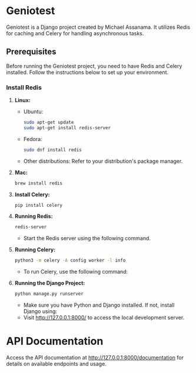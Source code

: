 # Geniotest

Geniotest is a Django project created by Michael Assanama. It utilizes Redis for caching and Celery for handling asynchronous tasks.

## Prerequisites

Before running the Geniotest project, you need to have Redis and Celery installed. Follow the instructions below to set up your environment.

### Install Redis

1. **Linux:**
   - Ubuntu:
     ```bash
     sudo apt-get update
     sudo apt-get install redis-server
     ```
   - Fedora:
     ```bash
     sudo dnf install redis
     ```
   - Other distributions: Refer to your distribution's package manager.

2. **Mac:**
   ```bash
   brew install redis

3. **Install Celery:**
   ```bash
   pip install celery

4. **Running Redis:**
   ```bash
   redis-server
   ```
   - Start the Redis server using the following command.
  
5. **Running Celery:**
   ```bash
   python3 -m celery -A config worker -l info
   ```
   - To run Celery, use the following command:

6. **Running the Django Project:**
   ```bash
   python manage.py runserver
   ```
   - Make sure you have Python and Django installed. If not, install Django using:
   - Visit http://127.0.0.1:8000/ to access the local development server.
  
  # API Documentation
  Access the API documentation at http://127.0.0.1:8000/documentation for details on available endpoints and usage.


